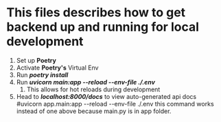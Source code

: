 # This files describes how to get backend up and running for local development

1. Set up **Poetry**
2. Activate **Poetry's** Virtual Env
3. Run ***poetry install***
4. Run ***uvicorn main:app --reload --env-file ./.env***
   1. This allows for hot reloads during development
5. Head to ***localhost:8000/docs*** to view auto-generated api docs
#uvicorn app.main:app --reload --env-file ./.env this command works instead of one above because main.py is in app folder.
